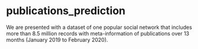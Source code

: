 # publications_prediction
We are presented with a dataset of one popular social network that includes more than 8.5 million records with meta-information of publications over 13 months (January 2019 to February 2020). 
